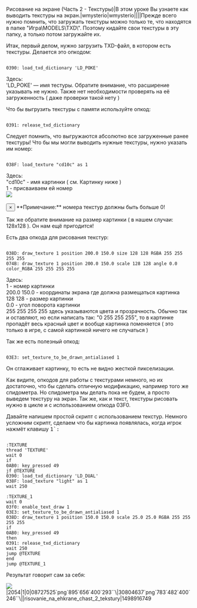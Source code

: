 Рисование на экране (Часть 2 - Текстуры)|В этом уроке Вы узнаете как выводить текстуры на экран.|wmysterio|wmysterio||||Прежде всего нужно помнить, что загружать текстуры можно только те, что находятся в папке "Игра&#92;MODELS&#92;TXD&#92;". Поэтому кидайте свои текстуры в эту папку, а только потом загружайте их.

Итак, первый делом, нужно загрузить TXD-файл, в котором есть текстуры. Делается это опкодом:


```

0390: load_txd_dictionary 'LD_POKE'
```



<div class="panel panel-default">
 <div class="panel-body">
Здесь:<br>
'LD_POKE' — имя тестуры. Обратите внимание, что расширение указывать не нужно. Также нет необходимости проверять на её загруженность ( даже проверки такой нету )
 </div>
</div>

Что бы выгрузить текстуры с памяти используйте опкод:


```

0391: release_txd_dictionary
```



Следует помнить, что выгружаются абсолютно все загруженные ранее текстуры! Что бы мы могли выводить нужные текстуры, нужно указать им номер:


```

038F: load_texture "cd10c" as 1
```



<div class="panel panel-default">
 <div class="panel-body">
Здесь:<br>
"cd10c" - имя картинки ( см. Картинку ниже )<br>
1 - присваиваем ей номер
 </div>
</div>

<!--IMG2--><img src="https://github.com/wmysterio/scm-scripting-lessons/raw/resources/_pu/0/30804637.png" /><!--IMG2--><br><br>

<div class="alert alert-warning alert-dismissible" role="alert">
 <button type="button" class="close" data-dismiss="alert" aria-label="Close"><span aria-hidden="true">&times;</span></button>
**Примечание:** номера текстур должны быть больше 0!
</div>

Так же обратите внимание на размер картинки ( в нашем случаи: 128x128 ). Он нам ещё пригодится!

Есть два опкода для рисования текстур:


```

038D: draw_texture 1 position 200.0 150.0 size 128 128 RGBA 255 255 255 255
074B: draw_texture 1 position 200.0 150.0 scale 128 128 angle 0.0 color_RGBA 255 255 255 255
```



<div class="panel panel-default">
 <div class="panel-body">
Здесь:<br>
1 - номер картинки<br>
200.0 150.0 - координаты экрана где должна размещаться картинка<br>
128 128 - размер картинки<br>
0.0 - угол поворота картинки<br>
255 255 255 255 здесь указываются цвета и прозрачность. Обычно так и оставляют, но если написать так: "0 255 255 255", то в картинке пропадёт весь красный цвет и вообще картинка поменяется ( это только в игре, с самой картинкой ничего не случаться )
 </div>
</div>

Так же есть полезный опкод:


```

03E3: set_texture_to_be_drawn_antialiased 1
```



Он сглаживает картинку, то есть не видно жесткой пикселизации.

Как видите, опкодов для работы с текстурами немного, но их достаточно, что бы сделать отличную модификацию, например того же спидометра. Но спидометра мы делать пока не будем, а просто выведем текстуру на экран. Так же, как и текст, текстуры рисовать нужно в цикле и с использованием опкода 03F0.

Давайте напишем простой скрипт с использованием текстур. Немного усложним скрипт, сделаем что бы картинка появлялась, когда игрок нажмёт клавишу <kbd>1`:


```

:TEXTURE
thread 'TEXTURE'
wait 0 
if
0AB0: key_pressed 49
jf @TEXTURE
0390: load_txd_dictionary 'LD_DUAL'
038F: load_texture "light" as 1
wait 250

:TEXTURE_1
wait 0
03f0: enable_text_draw 1
03E3: set_texture_to_be_drawn_antialiased 1 
038D: draw_texture 1 position 150.0 150.0 scale 25.0 25.0 RGBA 255 255 255 255 
if
0AB0: key_pressed 49
then
0391: release_txd_dictionary
wait 250
jump @TEXTURE
end 
jump @TEXTURE_1
```



Результат говорит сам за себя:

<!--IMG1--><img src="https://github.com/wmysterio/scm-scripting-lessons/raw/resources/_pu/0/08727525.png" /><!--IMG1-->|2054|1|0|08727525`png`895`656`400`293``\|30804637`png`783`482`400`246``\||risovanie_na_ehkrane_chast_2_tekstury|1498916749